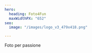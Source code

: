 ```yaml
---
hero:
  heading: Foto4Fun
  maxWidthPX: "652"
seo:
  image: "/images/logo_v3_479x418.png"

---
```

Foto per passione